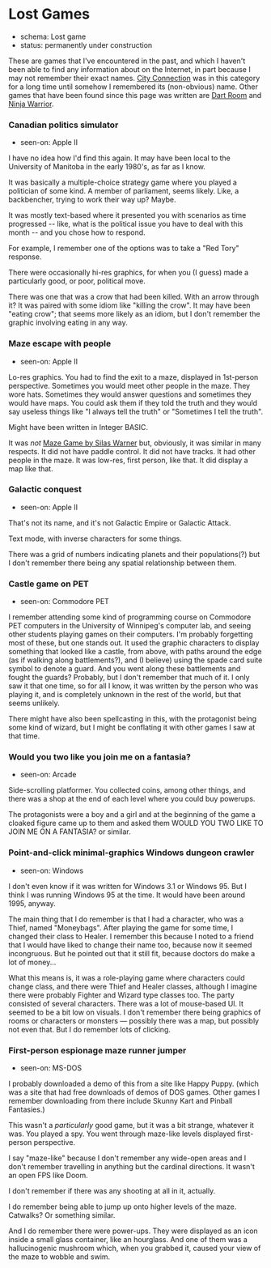 Lost Games
==========

*   schema: Lost game
*   status: permanently under construction

These are games that I've encountered in the past, and which I haven't been
able to find any information about on the Internet, in part because I may
not remember their exact names.  [City Connection][] was in this category for
a long time until somehow I remembered its (non-obvious) name.  Other
games that have been found since this page was written are
[Dart Room][] and [Ninja Warrior][].

### Canadian politics simulator

*   seen-on: Apple II

I have no idea how I'd find this again.  It may have been local to
the University of Manitoba in the early 1980's, as far as I know.

It was basically a multiple-choice strategy game where you played a
politician of some kind.  A member of parliament, seems likely.
Like, a backbencher, trying to work their way up?  Maybe.

It was mostly text-based where it presented you with scenarios
as time progressed -- like, what is the political issue you have
to deal with this month -- and you chose how to respond.

For example, I remember one of the options was to take a
"Red Tory" response.

There were occasionally hi-res graphics, for when you (I guess) made a
particularly good, or poor, political move.

There was one that was a crow that had been killed.  With an arrow
through it?  It was paired with some idiom like "killing the crow".
It may have been "eating crow"; that seems more likely as an idiom,
but I don't remember the graphic involving eating in any way.

### Maze escape with people

*   seen-on: Apple II

Lo-res graphics.  You had to find the exit to a maze, displayed
in 1st-person perspective.  Sometimes you would meet other people
in the maze.  They wore hats.  Sometimes they would answer questions
and sometimes they would have maps.  You could ask them if they
told the truth and they would say useless things like "I always
tell the truth" or "Sometimes I tell the truth".

Might have been written in Integer BASIC.

It was *not* [Maze Game by Silas Warner](https://www.mobygames.com/game/apple2/maze-game/)
but, obviously, it was similar in many respects.  It did not have
paddle control.  It did not have tracks.  It had other people in
the maze.  It was low-res, first person, like that.
It did display a map like that.

### Galactic conquest

*   seen-on: Apple II

That's not its name, and it's not Galactic Empire or Galactic Attack.

Text mode, with inverse characters for some things.

There was a grid of numbers indicating planets and their populations(?)
but I don't remember there being any spatial relationship between them.

### Castle game on PET

*   seen-on: Commodore PET

I remember attending some kind of programming course on Commodore PET
computers in the University of Winnipeg's computer lab, and seeing
other students playing games on their computers.  I'm probably
forgetting most of these, but one stands out.  It used the graphic
characters to display something that looked like a castle, from
above, with paths around the edge (as if walking along battlements?),
and (I believe) using the spade card suite symbol to denote a guard.
And you went along these battlements and fought the guards?  Probably,
but I don't remember that much of it.  I only saw it that one time,
so for all I know, it was written by the person who was playing it,
and is completely unknown in the rest of the world, but that seems
unlikely.

There might have also been spellcasting in this, with the protagonist
being some kind of wizard, but I might be conflating it with other
games I saw at that time.

### Would you two like you join me on a fantasia?

*   seen-on: Arcade

Side-scrolling platformer.  You collected coins, among other
things, and there was a shop at the end of each level where
you could buy powerups.

The protagonists were a boy and a girl and at the beginning
of the game a cloaked figure came up to them and asked them
WOULD YOU TWO LIKE TO JOIN ME ON A FANTASIA? or similar.

### Point-and-click minimal-graphics Windows dungeon crawler

*   seen-on: Windows

I don't even know if it was written for Windows 3.1 or
Windows 95.  But I think I was running Windows 95 at the
time.  It would have been around 1995, anyway.

The main thing that I do remember is that I had a character,
who was a Thief, named "Moneybags".  After playing the game
for some time, I changed their class to Healer.  I remember
this because I noted to a friend that I would have liked to
change their name too, because now it seemed incongruous.
But he pointed out that it still fit, because doctors do
make a lot of money...

What this means is, it was a role-playing game where
characters could change class, and there were Thief and
Healer classes, although I imagine there were probably
Fighter and Wizard type classes too.  The party consisted
of several characters.  There was a lot of mouse-based
UI.  It seemed to be a bit low on visuals.  I don't
remember there being graphics of rooms or characters or
monsters — possibly there was a map, but possibly not
even that.  But I do remember lots of clicking.

### First-person espionage maze runner jumper

*   seen-on: MS-DOS

I probably downloaded a demo of this from a site like
Happy Puppy.  (which was a site that had free downloads
of demos of DOS games.  Other games I remember downloading
from there include Skunny Kart and Pinball Fantasies.)

This wasn't a *particularly* good game, but it was a bit
strange, whatever it was.  You played a spy.  You went
through maze-like levels displayed first-person perspective.

I say "maze-like" because I don't remember any wide-open
areas and I don't remember travelling in anything but the
cardinal directions.  It wasn't an open FPS like Doom.

I don't remember if there was any shooting at all in it,
actually.

I do remember being able to jump up onto higher levels
of the maze.  Catwalks?  Or something similar.

And I do remember there were power-ups.  They were displayed
as an icon inside a small glass container, like an hourglass.
And one of them was a hallucinogenic mushroom which, when
you grabbed it, caused your view of the maze to wobble and
swim.

[City Connection]: https://github.com/cpressey/Some-Games-of-Note/blob/master/article/Arcade%20Games%20of%20Note.md#city-connection
[Dart Room]: https://github.com/cpressey/Some-Games-of-Note/blob/master/article/Computer%20Sports%20Games%20of%20Note.md#dart-room
[Ninja Warrior]: https://github.com/cpressey/Some-Games-of-Note/blob/master/article/Recollected%20Games.md#ninja-warrior

